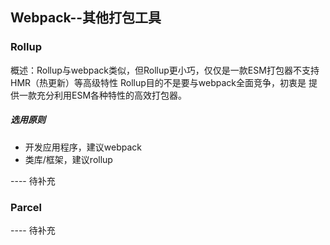 ## Webpack--其他打包工具

### Rollup

概述：Rollup与webpack类似，但Rollup更小巧，仅仅是一款ESM打包器不支持HMR（热更新）等高级特性 Rollup目的不是要与webpack全面竞争，初衷是 提供一款充分利用ESM各种特性的高效打包器。

##### 选用原则

- 开发应用程序，建议webpack
- 类库/框架，建议rollup

---- 待补充

### Parcel

---- 待补充
